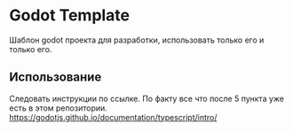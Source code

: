 # Godot Template

Шаблон godot проекта для разработки, использовать только его и только его.

## Использование

Следовать инструкции по ссылке. По факту все что после 5 пункта уже есть в этом репозитории.
https://godotjs.github.io/documentation/typescript/intro/

